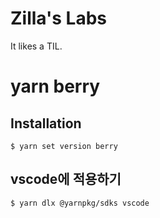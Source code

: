# Zilla's Labs

It likes a TIL.

# yarn berry
## Installation
```
$ yarn set version berry
```

## vscode에 적용하기
```
$ yarn dlx @yarnpkg/sdks vscode
```
